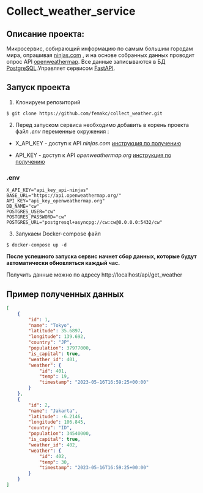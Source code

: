 # Collect_weather_service
## Описание проекта:
Микросервис, собирающий информацию по самым большим городам мира, опрашивая
[ninjas.com](https://api-ninjas.com/api/city) , и 
на основе собранных данных проводит опрос API  [openweathermap](https://openweathermap.org).
Все данные записываются в БД [PostgreSQL](https://www.postgresql.org/).Управляет сервисом 
[FastAPI](https://fastapi.tiangolo.com/).

## Запуск проекта

1. Клонируем репозиторий
```commandline
$ git clone https://github.com/femakc/collect_weather.git
```

2. Перед запуском сервиса необходимо добавить в корень проекта файл *.env* переменные окружения :

- X_API_KEY - доступ к API *ninjas.com* 
[инструкция по получению](https://api-ninjas.com/faq#as-1)

- API_KEY - доступ к API *openweathermap.org* 
[инструкция по получению](https://openweathermap.org/appid)

### .env
```dotenv
X_API_KEY="api_key_api-ninjas"
BASE_URL="https://api.openweathermap.org/"
API_KEY="api_key_openweathermap.org"
DB_NAME="cw"
POSTGRES_USER="cw"
POSTGRES_PASSWORD="cw"
POSTGRES_URL="postgresql+asyncpg://cw:cw@0.0.0.0:5432/cw"
```

3. Запукаем Docker-compose файл
```commandline
$ docker-compose up -d
```

**После успешного запуска сервис начнет сбор данных, 
которые будут автоматически обновляться каждый час.**

Получить данные можно по адресу http://localhost/api/get_weather

## Пример полученных данных
```json
[
    {
        "id": 1,
        "name": "Tokyo",
        "latitude": 35.6897,
        "longitude": 139.692,
        "country": "JP",
        "population": 37977000,
        "is_capital": true,
        "weather_id": 401,
        "weather": {
            "id": 401,
            "temp": 19,
            "timestamp": "2023-05-16T16:59:25+00:00"
        }
    },
    {
        "id": 2,
        "name": "Jakarta",
        "latitude": -6.2146,
        "longitude": 106.845,
        "country": "ID",
        "population": 34540000,
        "is_capital": true,
        "weather_id": 402,
        "weather": {
            "id": 402,
            "temp": 30,
            "timestamp": "2023-05-16T16:59:25+00:00"
        }
    }
]
```


